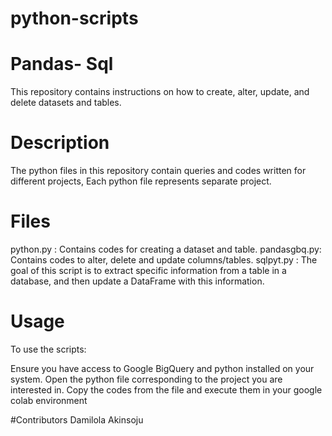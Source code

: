 # python-scripts
# Pandas- Sql
This repository contains instructions on how to create, alter, update, and delete datasets and tables.

# Description
The python files in this repository contain queries and codes written for different projects, Each python file represents separate project.

# Files
python.py : Contains codes for creating a dataset and table.
pandasgbq.py: Contains codes to alter, delete and update columns/tables.
sqlpyt.py : The goal of this script is to extract specific information from a table in a database, and then update a DataFrame with this information.

# Usage
To use the scripts:

Ensure you have access to Google BigQuery and python installed on your system.
Open the python file corresponding to the project you are interested in.
Copy the codes from the file and execute them in your google colab environment

#Contributors
Damilola Akinsoju
